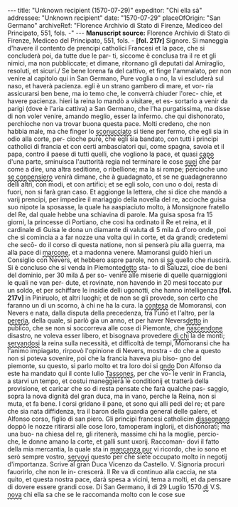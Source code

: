 --- title: "Unknown recipient (1570-07-29)" expeditor: "Chi ella sà" addressee: "Unknown recipient" date: "1570-07-29" placeOfOrigin: "San Germano" archiveRef: "Florence Archivio di Stato di Firenze, Mediceo del Principato, 551, fols. -" --- **Manuscript source:** Florence Archivio di Stato di Firenze, Mediceo del Principato, 551, fols. - **[fol. 217r]** Signore. Si maneggia d'havere il contento de prencipi catholici Francesi et la pace, che si concluderà poi, da tutte due le par- ti, siccome è conclusa tra il re et gli nimici, ma non pubbliccate; et dimane, ritornano gli deputati dal Amiraglio, resoluti, et sicuri./ Se bene lorena fa del cattivo, et finge l'ammalato, per non venire al capitolo qui in San Germano, Pure voglia o no, la vi escluderà sul naso, et haverà pacienza. egli è un strano gambero di mare, et vor- ria assicurarsi ben bene, ma io temo che, le converrà chiuder l'orec- chie, et havere pacienza. hieri la reina lo mandò a visitare, et es- sortarlo a venir da parigi (dove è l'aria cattiva) a San Germano, che l'ha purgatissima, ma disse di non voler venire, amando meglio, esser la infermo. che qui dishonorato, perchioche non va trovar buona questa pace. Molti credeno, che non habbia male, ma che finger lo <span style="text-decoration: underline wavy;">sconucciato</span> si tiene per fermo, che egli sia in odio alla corte, per- cioche pure, che egli sia bandato, con tutti i principi catholici di francia et con certi ambasciatori qui, come spagna, savoia et il papa, contro il paese di tutti quelli, che vogliono la pace, et quasi <span style="text-decoration: underline wavy;">capo</span> d'una parte, sminuisca l'auttorità regia nel terminare le cose <span style="text-decoration: underline wavy;">suei</span> che par come a dire, una altra seditione, o ribellione; ma la si rompe; percioche uno <span style="text-decoration: underline wavy;">se conpensiero</span> venirà dimane, che à guadagnato, et se ne guadagneranno delli altri, con modi, et con artifici; et se egli solo, con uno o doi, resta di fuori, non si farà gran caso. Et aggionge la lettera, che si dice che mandò a varij prencipi, per impedire il mariaggio della novella del re, accioche guisa suo nipote la sposasse, la quale ha aaspiaciuto molto, à Monsignore fratello del Re, dal quale hebbe una schiavina di parole. Ma guisa sposa fra 15 giorni, la princesse di Portiano, che cosi ha ordinato il Re et reina, et il cardinale di Guisa le dona un diamante di valuta di 5 mila Δ d'oro onde, poi che si comincia a a far nozze una volta qui in corte, et da grandi; credetemi che secō- do il corso di questa natione, non si penserà piu alla guerra, ma alla pace di <span style="text-decoration: underline wavy;">marcone</span>, et a madonna venere. Mamoransi guidò hieri un Consiglio con Nevers, et hebbero aspre parole, non si <span style="text-decoration: underline wavy;">sa</span> quello che riuscirà. Si è concluso che si venda in Piemonte<span style="text-decoration: underline wavy;">detto</span> sta- to di Saluzzi, cioe de beni del dominio, per 30 mila Δ per so- venire alle miserie di quelle quarniggioni le quali ne van per- dute, et rovinate, non havendo in 20 mesi toccato pur un soldo, et per schiffare le insidie delli ugonotti, che hanno intelligenza **[fol. 217v]** in Piniruolo, et altri luoghi; et de non se gli provede, son certo che faranno un di un scorno, à chi ne ha la cura. la <span style="text-decoration: underline wavy;">contesa</span> de Momoransi, con Nevers e nata, dalla disputa della precedenza, tra l'uno et l'altro, per la <span style="text-decoration: underline wavy;">pereria</span>, della quale, si parlò gia un anno, et per haver Nevers<span style="text-decoration: underline wavy;">detto</span> in publico, che se non si soccorreva alle cose di Piemonte, che <span style="text-decoration: underline wavy;">nascendone</span> disastro, ne voleva esser libero, et bisognava provedere <span style="text-decoration: underline wavy;">di chi</span> la de monti; <span style="text-decoration: underline wavy;">servandosi</span> la reina sulla necessità, et difficoltà de tempi, Momoransi che ha l'animo impiagato, rirpovò l'opinione di Nevers, mostra - do che a questo non si poteva sovenire, poi che la francia haveva piu biso- gno del piemonte, su questo, si parlo molto et tra loro doi si <span style="text-decoration: underline wavy;">gndo</span> Don Alfonso da este ha mandato qui il conte Iulio <span style="text-decoration: underline wavy;">Tassones</span>, per che vo- le venir in Francia, a starvi un tempo, et costui maneggierà le conditionij et tratterà della provisione, et caricar che so di resta pensate che farà qualche pas- saggio, sopra la nova dignità del gran duca, ma in vano, perche la Reina, non si muta, et fa bene. I corsi gridano il pane, et sono qui alli pedi del re; et pare che sia nata diffidenza, tra il baron della guardia general delle galere, et Alfonso corso, figlio di san piero. Gli principi francesi catholicim <span style="text-decoration: underline wavy;">dissegnano</span> doppò le nozze ritirarsi alle cose loro, tamoperam inglorij, et dishonorati; ma una buo- na chiesa del re, gli ritenerà, massime chi ha la moglie, percio- che, le donne amano la corte, et galli sunt uxorij. Raccoman- dovi il fatto della mia mercantia, la quale sta in <span style="text-decoration: underline wavy;">mancanza pur</span> vi ricordo, che io sono et serò sempre vostro, <span style="text-decoration: underline wavy;">servovi</span> questo per che siete occupato molto in negotij d'importanza. Scrive al gran Duca Vicenzo da Castello. V. Signoria procuri fauorirlo, che non le in- crescerà. Il Re va di continuo alla caccia, ne sta quito, et questa nostra pace, darà spesa a vicini, tema a molti, et da pensare di dovere essere grandi cose. Di San Germano, il di 29 Luglio 1570.<span style="text-decoration: underline wavy;">di</span> V.S. <span style="text-decoration: underline wavy;">nova</span> chi ella sa che se le raccomanda molto con le cose sue